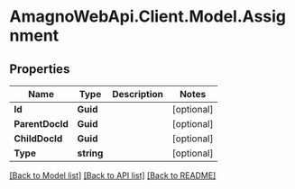 
# AmagnoWebApi.Client.Model.Assignment

## Properties

Name | Type | Description | Notes
------------ | ------------- | ------------- | -------------
**Id** | **Guid** |  | [optional] 
**ParentDocId** | **Guid** |  | [optional] 
**ChildDocId** | **Guid** |  | [optional] 
**Type** | **string** |  | [optional] 

[[Back to Model list]](../README.md#documentation-for-models)
[[Back to API list]](../README.md#documentation-for-api-endpoints)
[[Back to README]](../README.md)

